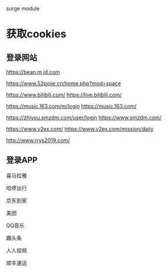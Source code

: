 surge module

# 获取cookies
## 登录网站
https://bean.m.jd.com

https://www.52pojie.cn/home.php?mod=space

https://www.bilibili.com/
https://live.bilibili.com/

https://music.163.com/m/login
https://music.163.com/

https://zhiyou.smzdm.com/user/login
https://www.smzdm.com/

https://www.v2ex.com/
https://www.v2ex.com/mission/daily

http://www.rrys2019.com/

## 登录APP

喜马拉雅

哈啰出行

京东到家

美团

QQ音乐

趣头条

人人视频

顺丰速运
